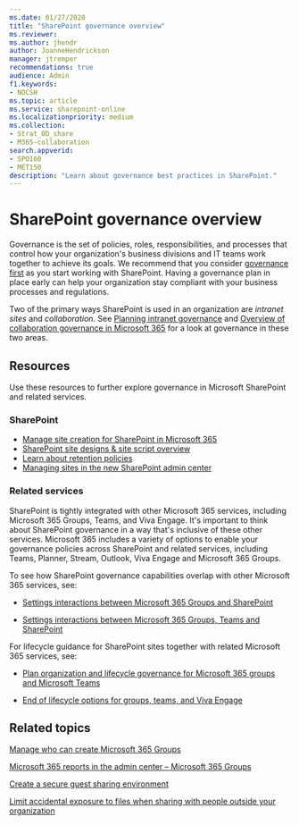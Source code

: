 ```yaml
---
ms.date: 01/27/2020
title: "SharePoint governance overview"
ms.reviewer:
ms.author: jhendr
author: JoanneHendrickson
manager: jtremper
recommendations: true
audience: Admin
f1.keywords:
- NOCSH
ms.topic: article
ms.service: sharepoint-online
ms.localizationpriority: medium
ms.collection:  
- Strat_OD_share
- M365-collaboration
search.appverid:
- SPO160
- MET150
description: "Learn about governance best practices in SharePoint."
---
```


# SharePoint governance overview

Governance is the set of policies, roles, responsibilities, and processes that control how your organization's business divisions and IT teams work together to achieve its goals. We recommend that you consider [governance first](/microsoft-365/solutions/collaboration-governance-first) as you start working with SharePoint. Having a governance plan in place early can help your organization stay compliant with your business processes and regulations.

Two of the primary ways SharePoint is used in an organization are *intranet sites* and *collaboration*. See [Planning intranet governance](intranet-governance.md) and [Overview of collaboration governance in Microsoft 365](/microsoft-365/solutions/collaboration-governance-overview) for a look at governance in these two areas.

## Resources

Use these resources to further explore governance in Microsoft SharePoint and related services.

### SharePoint

- [Manage site creation for SharePoint in Microsoft 365](manage-site-creation.md)
- [SharePoint site designs & site script overview](/sharepoint/dev/declarative-customization/site-design-overview)
- [Learn about retention policies](/microsoft-365/compliance/retention-policies)
- [Managing sites in the new SharePoint admin center](manage-sites-in-new-admin-center.md)

### Related services

SharePoint is tightly integrated with other Microsoft 365 services, including Microsoft 365 Groups, Teams, and Viva Engage. It's important to think about SharePoint governance in a way that's inclusive of these other services. Microsoft 365 includes a variety of options to enable your governance policies across SharePoint and related services, including Teams, Planner, Stream, Outlook, Viva Engage and Microsoft 365 Groups.

To see how SharePoint governance capabilities overlap with other Microsoft 365 services, see:

- [Settings interactions between Microsoft 365 Groups and SharePoint](/microsoft-365/solutions/groups-sharepoint-governance)

- [Settings interactions between Microsoft 365 Groups, Teams and SharePoint](/microsoft-365/solutions/groups-sharepoint-teams-governance)

For lifecycle guidance for SharePoint sites together with related Microsoft 365 services, see:

- [Plan organization and lifecycle governance for Microsoft 365 groups and Microsoft Teams](/microsoft-365/solutions/plan-organization-lifecycle-governance)

- [End of lifecycle options for groups, teams, and Viva Engage](/microsoft-365/solutions/end-life-cycle-groups-teams-sites-yammer)


## Related topics

[Manage who can create Microsoft 365 Groups](/office365/admin/create-groups/manage-creation-of-groups)

[Microsoft 365 reports in the admin center – Microsoft 365 Groups](/office365/admin/activity-reports/office-365-groups)

[Create a secure guest sharing environment](/microsoft-365/solutions/create-secure-guest-sharing-environment)

[Limit accidental exposure to files when sharing with people outside your organization](/microsoft-365/solutions/share-limit-accidental-exposure)

